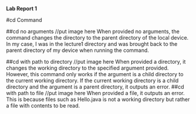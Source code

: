 **Lab Report 1**

#cd Command

##cd no arguments
//put image here
When provided no arguments, the command changes the directory to the parent directory of the local device. In my case, I was in the lecture1 directory and was brought back to the parent directory of my device when running the command.

##cd with path to directory
//put image here
When provided a directory, it changes the working directory to the specified argument provided. However, this command only works if the argument is a child directory to the current working directory. If the current working directory is a child directory and the argument is a parent directory, it outputs an error. 
##cd with path to file
//put image here
When provided a file, it outputs an error. This is because files such as Hello.java is not a working directory but rather a file with contents to be read.
